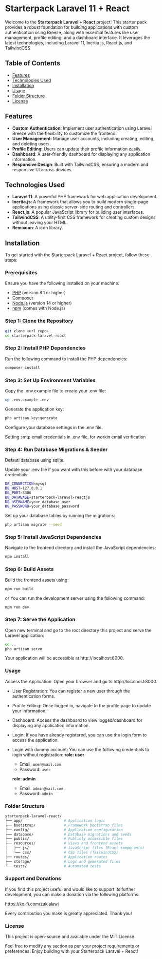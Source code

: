 # Starterpack Laravel 11 + React

Welcome to the **Starterpack Laravel + React** project! This starter pack provides a robust foundation for building applications with custom authentication using Breeze, along with essential features like user management, profile editing, and a dashboard interface. It leverages the latest technologies, including Laravel 11, Inertia.js, React.js, and TailwindCSS.

## Table of Contents

-   [Features](#features)
-   [Technologies Used](#technologies-used)
-   [Installation](#installation)
-   [Usage](#usage)
-   [Folder Structure](#folder-structure)
-   [License](#license)

## Features

-   **Custom Authentication**: Implement user authentication using Laravel Breeze with the flexibility to customize the frontend.
-   **User Management**: Manage user accounts, including creating, editing, and deleting users.
-   **Profile Editing**: Users can update their profile information easily.
-   **Dashboard**: A user-friendly dashboard for displaying any application information.
-   **Responsive Design**: Built with TailwindCSS, ensuring a modern and responsive UI across devices.

## Technologies Used

-   **Laravel 11**: A powerful PHP framework for web application development.
-   **Inertia.js**: A framework that allows you to build modern single-page applications using classic server-side routing and controllers.
-   **React.js**: A popular JavaScript library for building user interfaces.
-   **TailwindCSS**: A utility-first CSS framework for creating custom designs without leaving your HTML.
-   **Remixcon**: A icon library.

## Installation

To get started with the Starterpack Laravel + React project, follow these steps:

### Prerequisites

Ensure you have the following installed on your machine:

-   [PHP](https://www.php.net/downloads) (version 8.1 or higher)
-   [Composer](https://getcomposer.org/download/)
-   [Node.js](https://nodejs.org/) (version 14 or higher)
-   [npm](https://www.npmjs.com/get-npm) (comes with Node.js)

### Step 1: Clone the Repository

```bash
git clone <url repo>
cd starterpack-laravel-react
```

### Step 2: Install PHP Dependencies

Run the following command to install the PHP dependencies:

```bash
composer install
```

### Step 3: Set Up Environment Variables

Copy the .env.example file to create your .env file:

```bash
cp .env.example .env
```

Generate the application key:

```bash
php artisan key:generate
```

Configure your database settings in the .env file.

Setting smtp email credentials in .env file, for workin email verification

### Step 4: Run Database Migrations & Seeder

Defautl database using sqlite.

Update your .env file if you want with this before with your database credentials:

```bash
DB_CONNECTION=mysql
DB_HOST=127.0.0.1
DB_PORT=3306
DB_DATABASE=starterpack-laravel-reactjs
DB_USERNAME=your_database_user
DB_PASSWORD=your_database_password
```

Set up your database tables by running the migrations:

```bash
php artisan migrate --seed
```

### Step 5: Install JavaScript Dependencies

Navigate to the frontend directory and install the JavaScript dependencies:

```bash
npm install
```

### Step 6: Build Assets

Build the frontend assets using:

```bash
npm run build
```

or You can run the development server using the following command:

```bash
npm run dev
```

### Step 7: Serve the Application

Open new terminal and go to the root directory this project and serve the Laravel application:

```bash
cd ..
php artisan serve
```

Your application will be accessible at http://localhost:8000.

### Usage

Access the Application: Open your browser and go to http://localhost:8000.

-   User Registration: You can register a new user through the authentication forms.
-   Profile Editing: Once logged in, navigate to the profile page to update your information.
-   Dashboard: Access the dashboard to view logged/dashboard for displaying any application information.
-   Login: If you have already registered, you can use the login form to access the application.
-   Login with dummy account: You can use the following credentials to login without registration:
    **role: user**

    -   Email: `user@mail.com`
    -   Password: `user`

    **role: admin**

    -   Email: `admin@mail.com`
    -   Password: `admin`

### Folder Structure

```bash
starterpack-laravel-react/
├── app/                   # Application logic
├── bootstrap/             # Framework bootstrap files
├── config/                # Application configuration
├── database/              # Database migrations and seeds
├── public/                # Publicly accessible files
├── resources/             # Views and frontend assets
│   ├── js/                # JavaScript files (React components)
│   └── css/               # CSS files (TailwindCSS)
├── routes/                # Application routes
├── storage/               # Logs and generated files
└── tests/                 # Automated tests
```

### Support and Donations

If you find this project useful and would like to support its further development, you can make a donation via the following platforms:

https://ko-fi.com/zakialawi

Every contribution you make is greatly appreciated. Thank you!

### License

This project is open-source and available under the MIT License.

Feel free to modify any section as per your project requirements or preferences. Enjoy building with your Starterpack Laravel + React!
